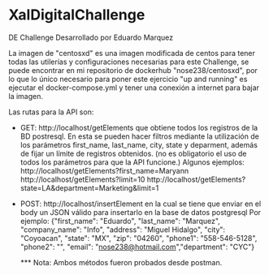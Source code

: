 # XalDigitalChallenge
DE Challenge
Desarrollado por Eduardo Marquez

La imagen de "centosxd" es una imagen modificada de centos para tener todas las utilerías y configuraciones necesarias para este Challenge, 
se puede encontrar en mi repositorio de dockerhub "nose238/centosxd", por lo que lo único necesario para poner este ejercicio "up and running"
es ejecutar el docker-compose.yml y tener una conexión a internet para bajar la imagen.

Las rutas para la API son: 
   * GET: http://localhost/getElements que obtiene todos los registros de la BD postresql. En esta se pueden hacer filtros mediante la utilización de
    los parámetros first_name, last_name, city, state y deparment, además de fijar un límite de registros obtenidos. (no es obligatorio el uso de
    todos los parámetros para que la API funcione.)
    Algunos ejemplos: 
    http://localhost/getElements?first_name=Maryann
    http://localhost/getElements?limit=10
    http://localhost/getElements?state=LA&department=Marketing&limit=1
    
   * POST: http://localhost/insertElement en la cual se tiene que enviar en el body un JSON válido para insertarlo en la base de datos postgresql
   Por ejemplo: 
   {"first_name": "Eduardo", "last_name": "Marquez", "company_name": "Info", "address": "Miguel Hidalgo", "city": "Coyoacan", "state": "MX", "zip": "04260", 
   "phone1": "558-546-5128", "phone2": "", "email": "nose238@hotmail.com","department": "CYC"}
    
      *** Nota: Ambos métodos fueron probados desde postman.
